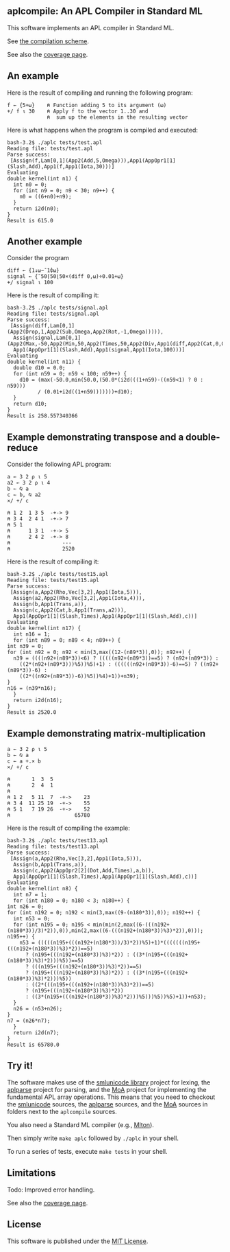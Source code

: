 ## aplcompile: An APL Compiler in Standard ML

This software implements an APL compiler in Standard ML. 

See [the compilation scheme](comp.md).

See also the [coverage page](coverage.md).

## An example

Here is the result of compiling and running the following program:

```apl
f ← {5+⍵}    ⍝ Function adding 5 to its argument (⍵)
+/ f ⍳ 30    ⍝ Apply f to the vector 1..30 and
             ⍝  sum up the elements in the resulting vector
```

Here is what happens when the program is compiled and executed:

    bash-3.2$ ./aplc tests/test.apl 
    Reading file: tests/test.apl
    Parse success:
     [Assign(f,Lam[0,1](App2(Add,5,Omega))),App1(AppOpr1[1](Slash,Add),App1(f,App1(Iota,30)))]
    Evaluating
    double kernel(int n1) {
      int n0 = 0;
      for (int n9 = 0; n9 < 30; n9++) {
        n0 = ((6+n0)+n9);
      }
      return i2d(n0);
    }
    Result is 615.0

## Another example

Consider the program

```apl
diff ← {1↓⍵−¯1⌽⍵}
signal ← {¯50⌈50⌊50×(diff 0,⍵)÷0.01+⍵}
+/ signal ⍳ 100
```

Here is the result of compiling it:

    bash-3.2$ ./aplc tests/signal.apl 
    Reading file: tests/signal.apl
    Parse success:
     [Assign(diff,Lam[0,1](App2(Drop,1,App2(Sub,Omega,App2(Rot,-1,Omega))))),
      Assign(signal,Lam[0,1](App2(Max,-50,App2(Min,50,App2(Times,50,App2(Div,App1(diff,App2(Cat,0,Omega)),App2(Add,0.01,Omega))))))),
      App1(AppOpr1[1](Slash,Add),App1(signal,App1(Iota,100)))]
    Evaluating
    double kernel(int n11) {
      double d10 = 0.0;
      for (int n59 = 0; n59 < 100; n59++) {
        d10 = (max(-50.0,min(50.0,(50.0*(i2d(((1+n59)-((n59<1) ? 0 : n59)))
              / (0.01+i2d((1+n59)))))))+d10);
      }
      return d10;
    }
    Result is 258.557340366

## Example demonstrating transpose and a double-reduce

Consider the following APL program:

```apl
a ← 3 2 ⍴ ⍳ 5
a2 ← 3 2 ⍴ ⍳ 4
b ← ⍉ a
c ← b, ⍉ a2
×/ +/ c

⍝ 1 2  1 3 5  -+-> 9  
⍝ 3 4  2 4 1  -+-> 7
⍝ 5 1 
⍝      1 3 1  -+-> 5
⍝      2 4 2  -+-> 8
⍝                 ---
⍝                 2520
```

Here is the result of compiling it:

    bash-3.2$ ./aplc tests/test15.apl
    Reading file: tests/test15.apl
    Parse success:
     [Assign(a,App2(Rho,Vec[3,2],App1(Iota,5))),
      Assign(a2,App2(Rho,Vec[3,2],App1(Iota,4))),
      Assign(b,App1(Trans,a)),
      Assign(c,App2(Cat,b,App1(Trans,a2))),
      App1(AppOpr1[1](Slash,Times),App1(AppOpr1[1](Slash,Add),c))]
    Evaluating
    double kernel(int n17) {
      int n16 = 1;
      for (int n89 = 0; n89 < 4; n89++) {
	int n39 = 0;
	for (int n92 = 0; n92 < min(3,max((12-(n89*3)),0)); n92++) {
	  n39 = ((((n92+(n89*3))<6) ? (((((n92+(n89*3))==5) ? (n92+(n89*3)) : 
		((2*(n92+(n89*3)))%5))%5)+1) : ((((((n92+(n89*3))-6)==5) ? ((n92+(n89*3))-6) : 
		((2*((n92+(n89*3))-6))%5))%4)+1))+n39);
	}
	n16 = (n39*n16);
      }
      return i2d(n16);
    }
    Result is 2520.0

## Example demonstrating matrix-multiplication

```apl
a ← 3 2 ⍴ ⍳ 5
b ← ⍉ a
c ← a +.× b
×/ +/ c

⍝       1  3  5
⍝       2  4  1
⍝
⍝ 1 2   5 11  7  -+->    23
⍝ 3 4  11 25 19  -+->    55
⍝ 5 1   7 19 26  -+->    52
⍝                     65780
```

Here is the result of compiling the example:

    bash-3.2$ ./aplc tests/test13.apl 
    Reading file: tests/test13.apl
    Parse success:
     [Assign(a,App2(Rho,Vec[3,2],App1(Iota,5))),
      Assign(b,App1(Trans,a)),
      Assign(c,App2(AppOpr2[2](Dot,Add,Times),a,b)),
      App1(AppOpr1[1](Slash,Times),App1(AppOpr1[1](Slash,Add),c))]
    Evaluating
    double kernel(int n8) {
      int n7 = 1;
      for (int n180 = 0; n180 < 3; n180++) {
	int n26 = 0;
	for (int n192 = 0; n192 < min(3,max((9-(n180*3)),0)); n192++) {
	  int n53 = 0;
	  for (int n195 = 0; n195 < min(min(2,max((6-(((n192+(n180*3))/3)*2)),0)),min(2,max((6-(((n192+(n180*3))%3)*2)),0))); n195++) {
	    n53 = (((((n195+(((n192+(n180*3))/3)*2))%5)+1)*(((((((n195+(((n192+(n180*3))%3)*2))==5) 
		  ? (n195+(((n192+(n180*3))%3)*2)) : ((3*(n195+(((n192+(n180*3))%3)*2)))%5))==5) 
		  ? (((n195+(((n192+(n180*3))%3)*2))==5) 
		  ? (n195+(((n192+(n180*3))%3)*2)) : ((3*(n195+(((n192+(n180*3))%3)*2)))%5)) 
		  : ((2*(((n195+(((n192+(n180*3))%3)*2))==5) 
		  ? (n195+(((n192+(n180*3))%3)*2)) 
		  : ((3*(n195+(((n192+(n180*3))%3)*2)))%5)))%5))%5)+1))+n53);
	  }
	  n26 = (n53+n26);
	}
	n7 = (n26*n7);
      }
      return i2d(n7);
    }
    Result is 65780.0


## Try it!

The software makes use of the [smlunicode
library](https://github.com/melsman/smlunicode) project for lexing,
the [aplparse](https://github.com/melsman/aplparse) project for
parsing, and the [MoA](https://github.com/melsman/MoA) project for implementing 
the fundamental APL array operations. This means that you need to checkout the
[smlunicode](https://github.com/melsman/smlunicode) sources, the
[aplparse](https://github.com/melsman/aplparse) sources, and the
[MoA](https://github.com/melsman/MoA) sources in folders
next to the `aplcompile` sources.

You also need a Standard ML compiler (e.g., [Mlton](http://www.mlton.org/)).

Then simply write `make aplc` followed by `./aplc` in your shell.

To run a series of tests, execute `make tests` in your shell.

## Limitations

Todo: Improved error handling.

See also the [coverage page](coverage.md).

## License

This software is published under the [MIT License](MIT_LICENSE.md).
